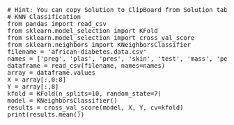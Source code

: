 <pre class="file" data-target="clipboard">
# Hint: You can copy Solution to ClipBoard from Solution tab in Step 4
# KNN Classification
from pandas import read_csv
from sklearn.model_selection import KFold
from sklearn.model_selection import cross_val_score
from sklearn.neighbors import KNeighborsClassifier
filename = 'african-diabetes.data.csv'
names = ['preg', 'plas', 'pres', 'skin', 'test', 'mass', 'pedi', 'age', 'class']
dataframe = read_csv(filename, names=names)
array = dataframe.values
X = array[:,0:8]
Y = array[:,8]
kfold = KFold(n_splits=10, random_state=7)
model = KNeighborsClassifier()
results = cross_val_score(model, X, Y, cv=kfold)
print(results.mean())

</pre>

